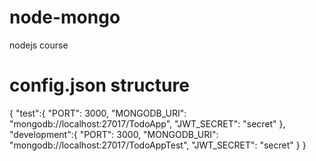 # node-mongo
nodejs course


# config.json structure


{
  "test":{
    "PORT": 3000,
    "MONGODB_URI": "mongodb://localhost:27017/TodoApp",
    "JWT_SECRET": "secret"
  },
  "development":{
    "PORT": 3000,
    "MONGODB_URI": "mongodb://localhost:27017/TodoAppTest",
    "JWT_SECRET": "secret"
  }
}  